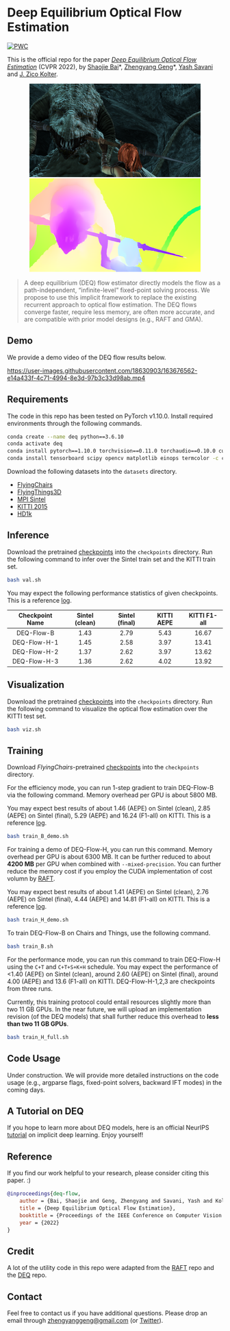 # Deep Equilibrium Optical Flow Estimation

[![PWC](https://img.shields.io/endpoint.svg?url=https://paperswithcode.com/badge/deep-equilibrium-optical-flow-estimation/optical-flow-estimation-on-kitti-2015-train)](https://paperswithcode.com/sota/optical-flow-estimation-on-kitti-2015-train?p=deep-equilibrium-optical-flow-estimation)

This is the official repo for the paper [*Deep Equilibrium Optical Flow Estimation*](https://arxiv.org/abs/2204.08442) (CVPR 2022), by [Shaojie Bai](https://jerrybai1995.github.io/)\*, [Zhengyang Geng](https://gsunshine.github.io/)\*, [Yash Savani](https://yashsavani.com/) and [J. Zico Kolter](http://zicokolter.com/).

<div align=center><img src="assets/frame_0037_frame.png" width="400" height="218" /><img src="assets/frame0037_pred.png" width="400" height="218" /></div>

> A deep equilibrium (DEQ) flow estimator directly models the flow as a path-independent, “infinite-level” fixed-point solving process. We propose to use this implicit framework to replace the existing recurrent approach to optical flow estimation. The DEQ flows converge faster, require less memory, are often more accurate, and are compatible with prior model designs (e.g., RAFT and GMA).
 
## Demo

We provide a demo video of the DEQ flow results below.

https://user-images.githubusercontent.com/18630903/163676562-e14a433f-4c71-4994-8e3d-97b3c33d98ab.mp4

## Requirements

The code in this repo has been tested on PyTorch v1.10.0. Install required environments through the following commands.

```bash
conda create --name deq python==3.6.10
conda activate deq
conda install pytorch==1.10.0 torchvision==0.11.0 torchaudio==0.10.0 cudatoolkit=11.3 -c pytorch -c conda-forge
conda install tensorboard scipy opencv matplotlib einops termcolor -c conda-forge
```

Download the following datasets into the `datasets` directory.

- [FlyingChairs](https://lmb.informatik.uni-freiburg.de/resources/datasets/FlyingChairs.en.html#flyingchairs)
- [FlyingThings3D](https://lmb.informatik.uni-freiburg.de/resources/datasets/SceneFlowDatasets.en.html)
- [MPI Sintel](http://sintel.is.tue.mpg.de/)
- [KITTI 2015](http://www.cvlibs.net/datasets/kitti/eval_scene_flow.php?benchmark=flow)
- [HD1k](http://hci-benchmark.iwr.uni-heidelberg.de/)

## Inference

Download the pretrained [checkpoints](https://drive.google.com/drive/folders/1PeyOr4kmSuMWrh4iwYKbVLqDU6WPX-HM?usp=sharing) into the `checkpoints` directory. Run the following command to infer over the Sintel train set and the KITTI train set.

```bash
bash val.sh
```

You may expect the following performance statistics of given checkpoints. This is a reference [log](https://github.com/locuslab/deq-flow/blob/main/ref/val.txt).

|  Checkpoint Name | Sintel (clean) | Sintel (final) | KITTI AEPE  | KITTI F1-all |
| :--------------: | :------------: | :------------: | :---------: | :----------: |
| DEQ-Flow-B   | 1.43 | 2.79 | 5.43 | 16.67 |
| DEQ-Flow-H-1 | 1.45 | 2.58 | 3.97 | 13.41 |
| DEQ-Flow-H-2 | 1.37 | 2.62 | 3.97 | 13.62 |
| DEQ-Flow-H-3 | 1.36 | 2.62 | 4.02 | 13.92 |

## Visualization

Download the pretrained [checkpoints](https://drive.google.com/drive/folders/1PeyOr4kmSuMWrh4iwYKbVLqDU6WPX-HM?usp=sharing) into the `checkpoints` directory. Run the following command to visualize the optical flow estimation over the KITTI test set.

```bash
bash viz.sh
```

## Training

Download *FlyingChairs*-pretrained [checkpoints](https://drive.google.com/drive/folders/1PeyOr4kmSuMWrh4iwYKbVLqDU6WPX-HM?usp=sharing) into the `checkpoints` directory.

For the efficiency mode, you can run 1-step gradient to train DEQ-Flow-B via the following command. Memory overhead per GPU is about 5800 MB.

You may expect best results of about 1.46 (AEPE) on Sintel (clean), 2.85 (AEPE) on Sintel (final), 5.29 (AEPE) and 16.24 (F1-all) on KITTI. This is a reference [log](https://github.com/locuslab/deq-flow/blob/main/ref/B_1_step_grad.txt).

```bash
bash train_B_demo.sh
```

For training a demo of DEQ-Flow-H, you can run this command. Memory overhead per GPU is about 6300 MB. It can be further reduced to about **4200 MB** per GPU when combined with `--mixed-precision`. You can further reduce the memory cost if you employ the CUDA implementation of cost volumn by [RAFT](https://github.com/princeton-vl/RAFT).

You may expect best results of about 1.41 (AEPE) on Sintel (clean), 2.76 (AEPE) on Sintel (final), 4.44 (AEPE) and 14.81 (F1-all) on KITTI. This is a reference [log](https://github.com/locuslab/deq-flow/blob/main/ref/H_1_step_grad.txt).

```bash
bash train_H_demo.sh
```

To train DEQ-Flow-B on Chairs and Things, use the following command.

```bash
bash train_B.sh
```

For the performance mode, you can run this command to train DEQ-Flow-H using the ``C+T`` and ``C+T+S+K+H`` schedule. You may expect the performance of <1.40 (AEPE) on Sintel (clean), around 2.60 (AEPE) on Sintel (final), around 4.00 (AEPE) and 13.6 (F1-all) on KITTI. DEQ-Flow-H-1,2,3 are checkpoints from three runs.

Currently, this training protocol could entail resources slightly more than two 11 GB GPUs. In the near future, we will upload an implementation revision (of the DEQ models) that shall further reduce this overhead to **less than two 11 GB GPUs**.

```bash
bash train_H_full.sh
```

## Code Usage

Under construction. We will provide more detailed instructions on the code usage (e.g., argparse flags, fixed-point solvers, backward IFT modes) in the coming days.

## A Tutorial on DEQ

If you hope to learn more about DEQ models, here is an official NeurIPS [tutorial](https://implicit-layers-tutorial.org/) on implicit deep learning. Enjoy yourself!

## Reference

If you find our work helpful to your research, please consider citing this paper. :)

```bib
@inproceedings{deq-flow,
    author = {Bai, Shaojie and Geng, Zhengyang and Savani, Yash and Kolter, J. Zico},
    title = {Deep Equilibrium Optical Flow Estimation},
    booktitle = {Proceedings of the IEEE Conference on Computer Vision and Pattern Recognition (CVPR)},
    year = {2022}
}
```

## Credit

A lot of the utility code in this repo were adapted from the [RAFT](https://github.com/princeton-vl/RAFT) repo and the [DEQ](https://github.com/locuslab/deq) repo.

## Contact

Feel free to contact us if you have additional questions. Please drop an email through zhengyanggeng@gmail.com (or [Twitter](https://twitter.com/ZhengyangGeng)).

